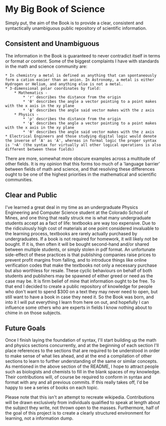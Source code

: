 # My Big Book of Science
Simply put, the aim of the Book is to provide a clear, consistent and syntactically unambiguous public repository of scientific information.

## Consistent and Unambiguous
The information in the Book is guaranteed to never contradict itself in terms or format *or* content. Some of the biggest complaints I have with standards in the math and science community are:
	
	* In chemistry a metal is defined as anything that can spontaneously form a cation easier than an anion. In Astronomy, a metal is either Hydrogen or Helium, and anything else is not a metal.
	* 3-dimensional polar coordinates by field:
		* Mathematics -
			* 'r' describes the distance from the origin
			* 'θ' describes the angle a vector pointing to a point makes with the x axis in the xy plane
			* 'ϕ' describes the angle said vector makes with the z axis
		* Physics -
			* 'ρ' describes the distance from the origin
			* 'ϕ' describes the angle a vector pointing to a point makes with the x axis in the xy plane
			* 'θ' describes the angle said vector makes with the z axis
	* Electrical Engineers and those studying digital logic would denote the inverse of 'A' as 'A̅', whereas in formal logic the proper syntax is '¬A' (the syntax for virtually all other logical operations is also different between these fields)

There are more, somewhat more obscure examples across a multitude of other fields. It is my opinion that this forms too much of a 'language barrier' between fields of math and science, and that resolving these differences ought to be one of the highest priorities in the mathematical and scientific communities.

## Clear and Public
I've learned a great deal in my time as an undergraduate Physics Engineering and Computer Science student at the Colorado School of Mines, and one thing that really struck me is what many undergraduate students accept as a fact of life: textbooks are way too expensive. Due to the ridiculously high cost of materials at one point considered invaluable to the learning process, textbooks are rarely actually purchased by undergraduates. If a book is not required for homework, it will likely not be bought. If it is, then often it will be bought second-hand and/or shared between multiple students, or simply stolen in pdf format. An unfortunate side-effect of these practices is that publishing companies raise prices to prevent profit margins from falling, and to introduce things like online verification codes that make the textbooks not only a necessary purchase but also worthless for resale. These cyclic behaviours on behalf of both students and publishers may be spawned of either greed or need as the case may be. It is firm belief of mine that information ought to be free. To that end I decided to create a public repository of knowledge for people who don't want to spend $300 on a text they may never need to open, but still want to have a book in case they need it. So the Book was born, and into it I will put everything I learn from here on out, and hopefully I can influence some others who are experts in fields I know nothing about to chime in on those subjects.

## Future Goals
Once I finish laying the foundation of syntax, I'll start building up the math and physics sections concurrently, and at the beginning of each section I'll place references to the sections that are required to be understood in order to make sense of what lies ahead, and at the end a compilation of other sections to learn to further understanding of the same or similar concepts.
As mentioned in the above section of the README, I hope to attract people such as biologists and chemists to fill in the blank spaces of my knowledge. Their contributions will, of course be required to conform in syntax and format with any and all previous commits. If this really takes off, I'd be happy to see a series of books on each topic.

Please note that this isn't an attempt to recreate wikipedia. Contributions will be drawn exclusively from individuals qualified to speak at length about the subject they write, not thrown open to the masses. Furthermore, half of the goal of this project is to create a clearly structured environment for learning, not a information dump.
